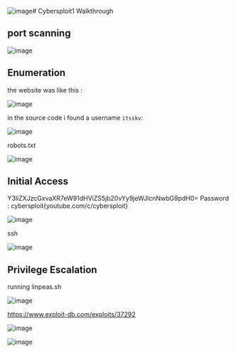 ![image](https://github.com/F33-Z/Walkthroughs/assets/73140750/6964164b-abff-404c-b847-e2b0e6a6048a)# Cybersploit1 Walkthrough

## port scanning

![image](https://github.com/F33-Z/Walkthroughs/assets/73140750/142ba06a-e002-489f-b00c-30b02c78c1fb)

## Enumeration
the website was like this :

![image](https://github.com/F33-Z/Walkthroughs/assets/73140750/c63d5f60-99b7-4d7a-aef0-2d32375f22af)

in the source code i found a username `itsskv`: 

![image](https://github.com/F33-Z/Walkthroughs/assets/73140750/ecfb1613-31a4-4ad4-b738-59cf6c42f54d)

robots.txt

![image](https://github.com/F33-Z/Walkthroughs/assets/73140750/e2a90929-c795-4599-ad15-cc1ca467f0d5)



## Initial Access
Y3liZXJzcGxvaXR7eW91dHViZS5jb20vYy9jeWJlcnNwbG9pdH0=
Password : cybersploit{youtube.com/c/cybersploit}

![image](https://github.com/F33-Z/Walkthroughs/assets/73140750/d3950fda-bf9d-4101-b0b6-71c0916a6711)

ssh 

![image](https://github.com/F33-Z/Walkthroughs/assets/73140750/6d36ffda-4e83-4a11-94fa-4d45dd8bdf56)

## Privilege Escalation
running linpeas.sh

![image](https://github.com/F33-Z/Walkthroughs/assets/73140750/599bd7b2-2365-4fef-ac34-f2f8859d7651)

https://www.exploit-db.com/exploits/37292

![image](https://github.com/F33-Z/Walkthroughs/assets/73140750/fcd097af-c734-4b8e-98b2-77b2549de090)

![image](https://github.com/F33-Z/Walkthroughs/assets/73140750/ed5aae3b-e0f1-47ea-ae3c-27662541a517)






